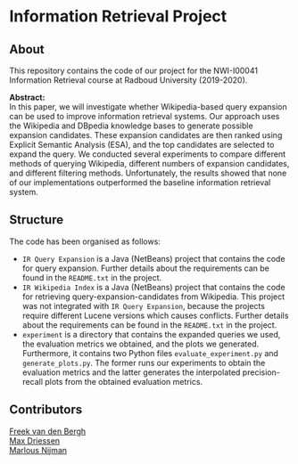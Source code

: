 # Information Retrieval Project

## About
This repository contains the code of our project for the NWI-I00041 Information Retrieval course at Radboud University (2019-2020).

**Abstract:** <br>
In this paper, we will investigate whether Wikipedia-based query expansion can be used to improve information retrieval systems. Our approach uses the Wikipedia and DBpedia knowledge bases to generate possible expansion candidates. These expansion candidates are then ranked using Explicit Semantic Analysis (ESA), and the top candidates are selected to expand the query. We conducted several experiments to compare different methods of querying Wikipedia, different numbers of expansion candidates, and different filtering methods. Unfortunately, the results showed that none of our implementations outperformed the baseline information retrieval system.

## Structure
The code has been organised as follows:
 * `IR Query Expansion` is a Java (NetBeans) project that contains the code for query expansion. Further details about the requirements can be found in the `README.txt` in the project.
 * `IR Wikipedia Index` is a Java (NetBeans) project that contains the code for retrieving query-expansion-candidates from Wikipedia. This project was not integrated with `IR Query Expansion`, because the projects require different Lucene versions which causes conflicts. Further details about the requirements can be found in the `README.txt` in the project.
 * `experiment` is a directory that contains the expanded queries we used, the evaluation metrics we obtained, and the plots we generated. Furthermore, it contains two Python files `evaluate_experiment.py` and `generate_plots.py`. The former runs our experiments to obtain the evaluation metrics and the latter generates the interpolated precision-recall plots from the obtained evaluation metrics.
 
## Contributors
[Freek van den Bergh](https://github.com/fbergh)<br>
[Max Driessen](https://github.com/MaxDriessen)<br>
[Marlous Nijman](https://github.com/marlousnijman)
